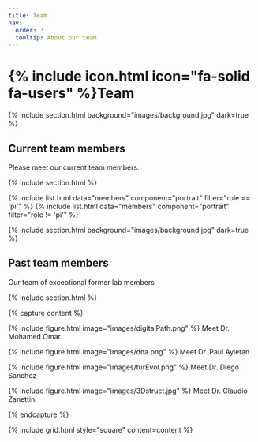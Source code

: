 ```yaml
---
title: Team
nav:
  order: 3
  tooltip: About our team
---
```


# {% include icon.html icon="fa-solid fa-users" %}Team

{% include section.html background="images/background.jpg" dark=true %}

## Current team members 

Please meet our current team members.

{% include section.html %}

{% include list.html data="members" component="portrait" filter="role == 'pi'" %}
{% include list.html data="members" component="portrait" filter="role != 'pi'" %}


{% include section.html background="images/background.jpg" dark=true %}

## Past team members 

Our team of exceptional former lab members

{% include section.html %}

{% capture content %}

{% include figure.html image="images/digitalPath.png" %}
Meet Dr. Mohamed Omar

{% include figure.html image="images/dna.png" %}
Meet Dr. Paul Ayietan

{% include figure.html image="images/turEvol.png" %}
Meet Dr. Diego Sanchez

{% include figure.html image="images/3Dstruct.jpg" %}
Meet Dr. Claudio Zanettini

{% endcapture %}

{% include grid.html style="square" content=content %}


